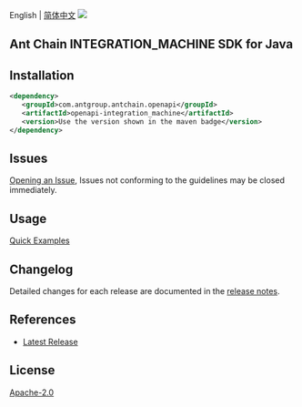 English | [简体中文](README-CN.md)
![](https://aliyunsdk-pages.alicdn.com/icons/AlibabaCloud.svg)

## Ant Chain INTEGRATION_MACHINE SDK for Java

## Installation

```xml
<dependency>
   <groupId>com.antgroup.antchain.openapi</groupId>
   <artifactId>openapi-integration_machine</artifactId>
   <version>Use the version shown in the maven badge</version>
</dependency>
```

## Issues
[Opening an Issue](https://github.com/alipay/antchain-openapi-prod-sdk/issues/new), Issues not conforming to the guidelines may be closed immediately.

## Usage
[Quick Examples](https://github.com/alipay/antchain-openapi-prod-sdk/blob/master/docs/0-Examples-EN.md#quick-examples)

## Changelog
Detailed changes for each release are documented in the [release notes](./ChangeLog.txt).

## References
* [Latest Release](https://github.com/alipay/antchain-openapi-prod-sdk/)

## License
[Apache-2.0](http://www.apache.org/licenses/LICENSE-2.0)
